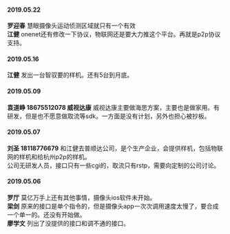 
#### 2019.05.22
**罗迎春**  慧眼摄像头运动侦测区域就只有一个有效  
**江健** onenet还有修改一下协议，物联网还是要大力推这个平台。再就是p2p协议支持。
#### 2019.05.16
**江健** 发出一台智驭要的样机。还有5台到月底。
#### 2019.05.09
**袁道峥 18675512078 威视达康** 威视达康主要做海思方案，主要也是做家用。有研发，但是也不愿意做取流等sdk。一方面是没有计划，另外也担心被抄板。
#### 2019.05.07
**刘圣 18118776679**  和江健去普顺达公司，是个生产企业，会提供样机，包括物联网的样机和给杭州p2p的样机。  
公司无研发人员，接口只有一些cgi的，取流只有rstp，需要向定制的公司讨论。
#### 2019.05.06
**罗厅**  莫亿万手上还有其他事情，摄像头ios软件未开始。  
**梁剑**  原来的接口是单个指令的，但是摄像头app一次次调用速度太慢了，要合成一个单一的。还没有开始做。  
**廖学文**  列出了没提供的接口和调不通的接口。  
